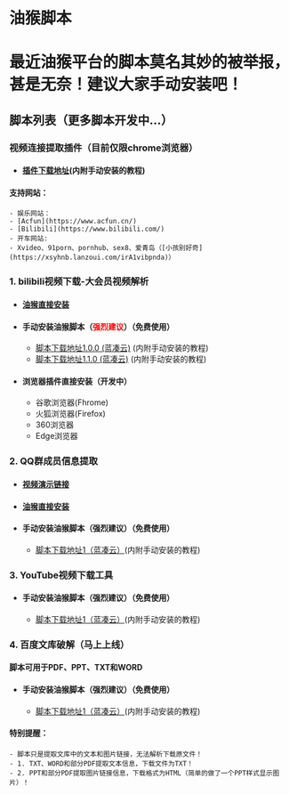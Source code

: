 # 油猴脚本
# 最近油猴平台的脚本莫名其妙的被举报，甚是无奈！建议大家手动安装吧！
## 脚本列表（更多脚本开发中...）

### 视频连接提取插件（目前仅限chrome浏览器）
- #### [插件下载地址](https://xsyhnb.lanzoui.com/iQO0Cibp46j)(内附手动安装的教程)
#### 支持网站：
	- 娱乐网站：
	- [Acfun](https://www.acfun.cn/)
	- [Bilibili](https://www.bilibili.com/)
	- 开车网站:
	- Xvideo、91porn、pornhub、sex8、爱青岛（[小孩别好奇](https://xsyhnb.lanzoui.com/irA1vibpnda)）


### 1. bilibili视频下载-大会员视频解析
- #### [油猴直接安装](https://greasyfork.org/zh-CN/scripts/410145-bilibili%E8%A7%86%E9%A2%91%E4%B8%8B%E8%BD%BD%E5%8A%A9%E6%89%8B-%E5%A4%A7%E4%BC%9A%E5%91%98%E8%A7%86%E9%A2%91%E7%A0%B4%E8%A7%A3)
- #### 手动安装油猴脚本（<font color='red'>强烈建议</font>）（免费使用）
	- [脚本下载地址1.0.0 (蓝凑云)](https://xsyhnb.lanzous.com/iF3HDfswieh) (内附手动安装的教程)
	- [脚本下载地址1.1.0 (蓝凑云)](https://xsyhnb.lanzoui.com/iZz9ehkrg8d) (内附手动安装的教程)
- #### 浏览器插件直接安装（开发中）
	- 谷歌浏览器(Fhrome)
	- 火狐浏览器(Firefox)
	- 360浏览器
	- Edge浏览器

### 2. QQ群成员信息提取
- #### [视频演示链接](https://www.bilibili.com/video/BV1kV411z7YW)
- #### [油猴直接安装](https://greasyfork.org/zh-CN/scripts/408621-qq%E7%BE%A4%E6%88%90%E5%91%98%E4%BF%A1%E6%81%AF%E6%8F%90%E5%8F%96%E5%99%A8)
- #### 手动安装油猴脚本（强烈建议）（免费使用）
	- [脚本下载地址1（蓝凑云）](https://xsyhnb.lanzous.com/iLzfnfsy9wd)(内附手动安装的教程)

### 3. YouTube视频下载工具
- #### 手动安装油猴脚本（强烈建议）（免费使用）
	- [脚本下载地址1（蓝凑云）](https://xsyhnb.lanzous.com/iotNefu9iyb)(内附手动安装的教程)
	
### 4. 百度文库破解（马上上线）
#### 脚本可用于PDF、PPT、TXT和WORD
- #### 手动安装油猴脚本（强烈建议）（免费使用）
	- [脚本下载地址1（蓝凑云）](https://xsyhnb.lanzous.com/i3I5Bfynswh)(内附手动安装的教程)
#### 特别提醒：
	- 脚本只是提取文库中的文本和图片链接，无法解析下载原文件！
	- 1. TXT、WORD和部分PDF提取文本信息，下载文件为TXT！
	- 2. PPT和部分PDF提取图片链接信息，下载格式为HTML（简单的做了一个PPT样式显示图片）！ 
